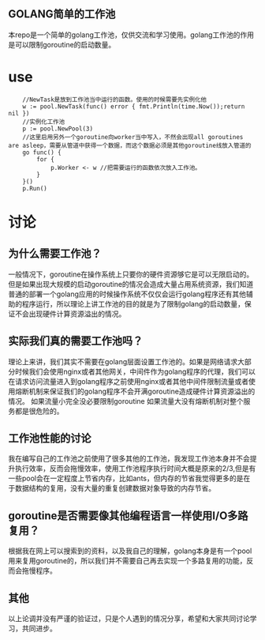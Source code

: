 ## GOLANG简单的工作池
本repo是一个简单的golang工作池，仅供交流和学习使用。golang工作池的作用是可以限制goroutine的启动数量。
# use
````golang
    //NewTask是放到工作池当中运行的函数。使用的时候需要先实例化他
	w := pool.NewTask(func() error { fmt.Println(time.Now());return nil })
	//实例化工作池
	p := pool.NewPool(3)
	//这里启用另外一个goroutine向worker当中写入，不然会出现all goroutines are asleep，需要从管道中获得一个数据，而这个数据必须是其他goroutine线放入管道的
	go func() {
		for {
			p.Worker <- w //把需要运行的函数依次放入工作池。
		}
	}()
	p.Run()
````

# 讨论

## 为什么需要工作池？
一般情况下，goroutine在操作系统上只要你的硬件资源够它是可以无限启动的。但是如果出现大规模的启动goroutine的情况会造成大量占用系统资源，我们知道普通的部署一个golang应用的时候操作系统不仅仅会运行golang程序还有其他辅助的程序运行，所以理论上讲工作池的目的就是为了限制golang的启动数量，保证不会出现硬件计算资源溢出的情况。

## 实际我们真的需要工作池吗？
理论上来讲，我们其实不需要在golang层面设置工作池的。如果是网络请求大部分时候我们会使用nginx或者其他网关，中间件作为golang程序的代理，我们可以在请求访问流量进入到golang程序之前使用nginx或者其他中间件限制流量或者使用熔断机制来保证我们的golang程序不会开满goroutine造成硬件计算资源溢出的情况。
如果流量小完全没必要限制goroutine
如果流量大没有熔断机制对整个服务都是很危险的。

## 工作池性能的讨论

我在编写自己的工作池之前使用了很多其他的工作池，我发现工作池本身并不会提升执行效率，反而会拖慢效率，使用工作池程序执行时间大概是原来的2/3,但是有一些pool会在一定程度上节省内存，比如ants，但内存的节省我觉得更多的是在于数据结构的复用，没有大量的重复创建数据对象导致的内存节省。

## goroutine是否需要像其他编程语言一样使用I/O多路复用？
根据我在网上可以搜索到的资料，以及我自己的理解，golang本身是有一个pool用来复用goroutine的，所以我们并不需要自己再去实现一个多路复用的功能，反而会拖慢程序。

## 其他
以上论调并没有严谨的验证过，只是个人遇到的情况分享，希望和大家共同讨论学习，共同进步。